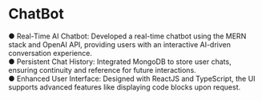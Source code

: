 # ChatBot

● Real-Time AI Chatbot: Developed a real-time chatbot using the MERN stack 
and OpenAI API, providing users with an interactive AI-driven conversation 
experience. <br>
● Persistent Chat History: Integrated MongoDB to store user chats, ensuring 
continuity and reference for future interactions. <br>
● Enhanced User Interface: Designed with ReactJS and TypeScript, the UI 
supports advanced features like displaying code blocks upon request. 
